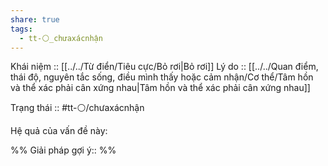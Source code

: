 ```yaml
---
share: true
tags:
  - tt-⚪_chưaxácnhận
---
```


Khái niệm :: [[../../Từ điển/Tiêu cực/Bỏ rơi|Bỏ rơi]]
Lý do :: [[../../Quan điểm, thái độ, nguyên tắc sống, điều mình thấy hoặc cảm nhận/Cơ thể/Tâm hồn và thể xác phải cân xứng nhau|Tâm hồn và thể xác phải cân xứng nhau]]

Trạng thái :: #tt-⚪/chưaxácnhận

Hệ quả của vấn đề này:


%%
Giải pháp gợi ý:: 
%%

